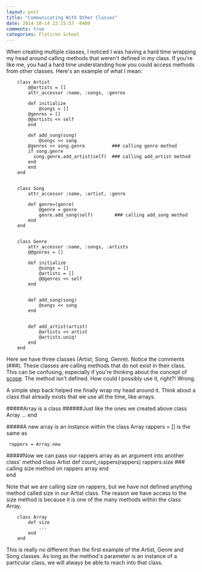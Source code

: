 ```yaml
---
layout: post
title: "Communicating With Other Classes"
date: 2014-10-14 22:15:57 -0400
comments: true
categories: Flatiron School
---
```

When creating multiple classes, I noticed I was having a hard time wrapping my head around calling methods that weren't defined in my class. If you're like me, you had a hard time understanding how you could access methods from other classes. Here's an example of what I mean:

		class Artist
			@@artists = []
			attr_accessor :name, :songs, :genres

			def initialize
				@songs = []
		    @genres = []
		    @@artists << self
			end

			def add_song(song)
				@songs << song
		    @genres << song.genre          ### calling genre method
		    if song.genre                  
		      song.genre.add_artist(self)  ### calling add_artist method
		    end
			end
		end


		class Song
			attr_accessor :name, :artist, :genre

			def genre=(genre)
				@genre = genre
				genre.add_song(self)        ### calling add_song method
			end
		end


		class Genre
			attr_accessor :name, :songs, :artists
			@@genres = []

			def initialize
				@songs = [] 
				@artists = []
				@@genres << self
			end


			def add_song(song)
				@songs << song
			end


			def add_artist(artist)
				@artists << artist
				@artists.uniq!
			end
		end

Here we have three classes (Artist, Song, Genre). Notice the comments (###). These classes are calling methods that do not exist in their class. This can be confusing, especially if you're thinking about the concept of [scope](http://www.techotopia.com/index.php/Ruby_Variable_Scope). The method isn't defined. How could I possibly use it, right?! Wrong.


A simple step back helped me finally wrap my head around it. Think about a class that already exists that we use all the time, like arrays. 

#####Array is a class 
######Just like the ones we created above
		class Array
			...
		end

#####A new array is an instance within the class Array
		rappers = []
is the same as 
     
     rappers = Array.new

#####Now we can pass our rappers array as an argument into another class' method
		class Artist
			def count_rappers(rappers)
				rappers.size 					### calling size method on rappers array
			end             
		end

Note that we are calling size on rappers, but we have not defined anything method called size in our Artist class. The reason we have access to the size method is because it is one of the many methods within the class Array.
		
		class Array
			def size
				...
			end
		end

This is really no different than the first example of the Artist, Genre and Song classes. As long as the method's parameter is an instance of a particular class, we will always be able to reach into that class.

